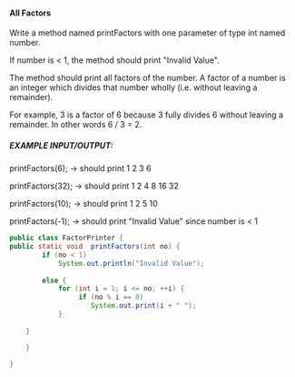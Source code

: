 #### All Factors
Write a method named printFactors with one parameter of type int named number. 

If number is < 1, the method should print "Invalid Value".

The method should print all factors of the number. A factor of a number is an integer which divides that number wholly (i.e. without leaving a remainder).

For example, 3 is a factor of 6 because 3 fully divides 6 without leaving a remainder. In other words 6 / 3 = 2.

##### EXAMPLE INPUT/OUTPUT:

printFactors(6); → should print 1 2 3 6

printFactors(32); → should print 1 2 4 8 16 32

printFactors(10); → should print 1 2 5 10

printFactors(-1); → should print "Invalid Value" since number is < 1

````java
public class FactorPrinter {
public static void  printFactors(int no) {
		if (no < 1) 
			System.out.println("Invalid Value");
					
		else {
			for (int i = 1; i <= no; ++i) {
		         if (no % i == 0) 
		            System.out.print(i + " ");
			}
		
	}

	}
    
}
````